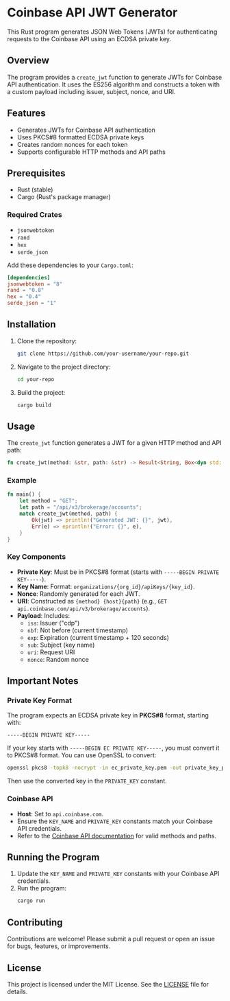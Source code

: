 # Coinbase API JWT Generator

This Rust program generates JSON Web Tokens (JWTs) for authenticating requests to the Coinbase API using an ECDSA private key.

## Overview

The program provides a `create_jwt` function to generate JWTs for Coinbase API authentication. It uses the ES256 algorithm and constructs a token with a custom payload including issuer, subject, nonce, and URI.

## Features

- Generates JWTs for Coinbase API authentication
- Uses PKCS#8 formatted ECDSA private keys
- Creates random nonces for each token
- Supports configurable HTTP methods and API paths

## Prerequisites

- Rust (stable)
- Cargo (Rust's package manager)

### Required Crates

- `jsonwebtoken`
- `rand`
- `hex`
- `serde_json`

Add these dependencies to your `Cargo.toml`:

```toml
[dependencies]
jsonwebtoken = "8"
rand = "0.8"
hex = "0.4"
serde_json = "1"
```

## Installation

1. Clone the repository:
   ```bash
   git clone https://github.com/your-username/your-repo.git
   ```
2. Navigate to the project directory:
   ```bash
   cd your-repo
   ```
3. Build the project:
   ```bash
   cargo build
   ```

## Usage

The `create_jwt` function generates a JWT for a given HTTP method and API path:

```rust
fn create_jwt(method: &str, path: &str) -> Result<String, Box<dyn std::error::Error>>
```

### Example

```rust
fn main() {
    let method = "GET";
    let path = "/api/v3/brokerage/accounts";
    match create_jwt(method, path) {
        Ok(jwt) => println!("Generated JWT: {}", jwt),
        Err(e) => eprintln!("Error: {}", e),
    }
}
```

### Key Components

- **Private Key**: Must be in PKCS#8 format (starts with `-----BEGIN PRIVATE KEY-----`).
- **Key Name**: Format: `organizations/{org_id}/apiKeys/{key_id}`.
- **Nonce**: Randomly generated for each JWT.
- **URI**: Constructed as `{method} {host}{path}` (e.g., `GET api.coinbase.com/api/v3/brokerage/accounts`).
- **Payload**: Includes:
  - `iss`: Issuer ("cdp")
  - `nbf`: Not before (current timestamp)
  - `exp`: Expiration (current timestamp + 120 seconds)
  - `sub`: Subject (key name)
  - `uri`: Request URI
  - `nonce`: Random nonce

## Important Notes

### Private Key Format

The program expects an ECDSA private key in **PKCS#8** format, starting with:

```
-----BEGIN PRIVATE KEY-----
```

If your key starts with `-----BEGIN EC PRIVATE KEY-----`, you must convert it to PKCS#8 format. You can use OpenSSL to convert:

```bash
openssl pkcs8 -topk8 -nocrypt -in ec_private_key.pem -out private_key_pkcs8.pem
```

Then use the converted key in the `PRIVATE_KEY` constant.

### Coinbase API

- **Host**: Set to `api.coinbase.com`.
- Ensure the `KEY_NAME` and `PRIVATE_KEY` constants match your Coinbase API credentials.
- Refer to the [Coinbase API documentation](https://docs.cloud.coinbase.com/) for valid methods and paths.

## Running the Program

1. Update the `KEY_NAME` and `PRIVATE_KEY` constants with your Coinbase API credentials.
2. Run the program:
   ```bash
   cargo run
   ```

## Contributing

Contributions are welcome! Please submit a pull request or open an issue for bugs, features, or improvements.

## License

This project is licensed under the MIT License. See the [LICENSE](LICENSE) file for details.
